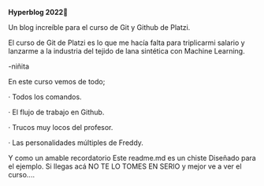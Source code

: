 **Hyperblog 2022**:yellow_heart:


Un blog increíble para el curso de Git y Github de Platzi.

El curso de Git de Platzi es lo que me hacía falta para triplicarmi salario y lanzarme a la industria del tejido de lana sintética con Machine Learning.

-niñita

En este curso vemos de todo;

· Todos los comandos.

· El flujo de trabajo en Github.

· Trucos muy locos del profesor.

· Las personalidades múltiples de Freddy.

Y como un amable recordatorio Este readme.md es un chiste
Diseñado para el ejemplo. Si llegas acá NO TE LO TOMES EN SERIO y mejor ve a ver el curso....
